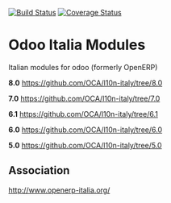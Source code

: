 [![Build Status](https://travis-ci.org/OCA/l10n-italy.svg?branch=master)](https://travis-ci.org/OCA/l10n-italy)
[![Coverage Status](https://coveralls.io/repos/OCA/l10n-italy/badge.png?branch=master)](https://coveralls.io/r/OCA/l10n-italy?branch=master)

Odoo Italia Modules
===================

Italian modules for odoo (formerly OpenERP)

**8.0** https://github.com/OCA/l10n-italy/tree/8.0

**7.0** https://github.com/OCA/l10n-italy/tree/7.0

**6.1** https://github.com/OCA/l10n-italy/tree/6.1

**6.0** https://github.com/OCA/l10n-italy/tree/6.0

**5.0** https://github.com/OCA/l10n-italy/tree/5.0


Association
-----------

http://www.openerp-italia.org/

